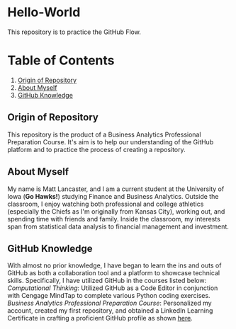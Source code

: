 # Hello-World
This repository is to practice the GitHub Flow. 

# Table of Contents
1. [Origin of Repository](Origin-of-Repository)
2. [About Myself](About-Myself)
3. [GitHub Knowledge](GitHub-Knowledge)
   
## Origin of Repository
This repository is the product of a Business Analytics Professional Preparation Course. It's aim is to help our understanding of the GitHub platform and to practice the process of creating a repository.

## About Myself
My name is Matt Lancaster, and I am a current student at the University of Iowa (**Go Hawks!**) studying Finance and Business Analytics. Outside the classroom, I enjoy watching both professional and college athletics (especially the Chiefs as I'm originally from Kansas City), working out, and spending time with friends and family. Inside the classroom, my interests span from statistical data analysis to financial management and investment. 

## GitHub Knowledge
With almost no prior knowledge, I have began to learn the ins and outs of GitHub as both a collaboration tool and a platform to showcase technical skills. Specifically, I have utilized GitHub in the courses listed below:
   *Computational Thinking*: Utilized GitHub as a Code Editor in conjunction with Cengage MindTap to complete various Python coding exercises.
   *Business Analytics Professional Preparation Course*: Personalized my account, created my first repository, and obtained a LinkedIn Learning Certificate in crafting a proficient GitHub profile as shown [here](file:///Users/mattlancaster/Desktop/BAIS%20Pro%20Prep/CertificateOfCompletion_Craft%20a%20Great%20GitHub%20Profile.pdf).


